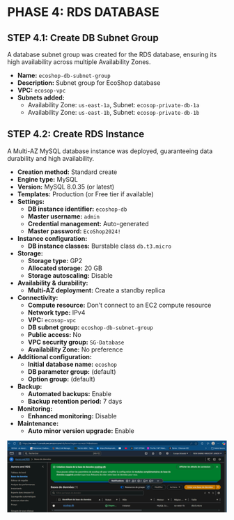 # PHASE 4: RDS DATABASE

## STEP 4.1: Create DB Subnet Group

A database subnet group was created for the RDS database, ensuring its high availability across multiple Availability Zones.

* **Name:** `ecoshop-db-subnet-group`
* **Description:** Subnet group for EcoShop database
* **VPC:** `ecosop-vpc`
* **Subnets added:**
    * Availability Zone: `us-east-1a`, Subnet: `ecosop-private-db-1a`
    * Availability Zone: `us-east-1b`, Subnet: `ecosop-private-db-1b`

## STEP 4.2: Create RDS Instance

A Multi-AZ MySQL database instance was deployed, guaranteeing data durability and high availability.

* **Creation method:** Standard create
* **Engine type:** MySQL
* **Version:** MySQL 8.0.35 (or latest)
* **Templates:** Production (or Free tier if available)
* **Settings:**
    * **DB instance identifier:** `ecoshop-db`
    * **Master username:** `admin`
    * **Credential management:** Auto-generated
    * **Master password:** `EcoShop2024!`
* **Instance configuration:**
    * **DB instance classes:** Burstable class `db.t3.micro`
* **Storage:**
    * **Storage type:** GP2
    * **Allocated storage:** 20 GB
    * **Storage autoscaling:** Disable
* **Availability & durability:**
    * **Multi-AZ deployment:** Create a standby replica
* **Connectivity:**
    * **Compute resource:** Don't connect to an EC2 compute resource
    * **Network type:** IPv4
    * **VPC:** `ecosop-vpc`
    * **DB subnet group:** `ecoshop-db-subnet-group`
    * **Public access:** No
    * **VPC security group:** `SG-Database`
    * **Availability Zone:** No preference
* **Additional configuration:**
    * **Initial database name:** `ecoshop`
    * **DB parameter group:** (default)
    * **Option group:** (default)
* **Backup:**
    * **Automated backups:** Enable
    * **Backup retention period:** 7 days
* **Monitoring:**
    * **Enhanced monitoring:** Disable
* **Maintenance:**
    * **Auto minor version upgrade:** Enable

![RDS Database Creation](../images/rds-available.png)
